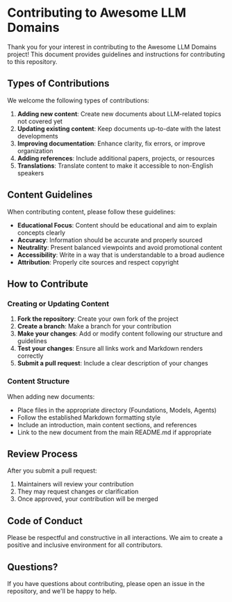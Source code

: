 # Contributing to Awesome LLM Domains

Thank you for your interest in contributing to the Awesome LLM Domains project! This document provides guidelines and instructions for contributing to this repository.

## Types of Contributions

We welcome the following types of contributions:

1. **Adding new content**: Create new documents about LLM-related topics not covered yet
2. **Updating existing content**: Keep documents up-to-date with the latest developments
3. **Improving documentation**: Enhance clarity, fix errors, or improve organization
4. **Adding references**: Include additional papers, projects, or resources
5. **Translations**: Translate content to make it accessible to non-English speakers

## Content Guidelines

When contributing content, please follow these guidelines:

- **Educational Focus**: Content should be educational and aim to explain concepts clearly
- **Accuracy**: Information should be accurate and properly sourced
- **Neutrality**: Present balanced viewpoints and avoid promotional content
- **Accessibility**: Write in a way that is understandable to a broad audience
- **Attribution**: Properly cite sources and respect copyright

## How to Contribute

### Creating or Updating Content

1. **Fork the repository**: Create your own fork of the project
2. **Create a branch**: Make a branch for your contribution
3. **Make your changes**: Add or modify content following our structure and guidelines
4. **Test your changes**: Ensure all links work and Markdown renders correctly
5. **Submit a pull request**: Include a clear description of your changes

### Content Structure

When adding new documents:

- Place files in the appropriate directory (Foundations, Models, Agents)
- Follow the established Markdown formatting style
- Include an introduction, main content sections, and references
- Link to the new document from the main README.md if appropriate

## Review Process

After you submit a pull request:

1. Maintainers will review your contribution
2. They may request changes or clarification
3. Once approved, your contribution will be merged

## Code of Conduct

Please be respectful and constructive in all interactions. We aim to create a positive and inclusive environment for all contributors.

## Questions?

If you have questions about contributing, please open an issue in the repository, and we'll be happy to help. 